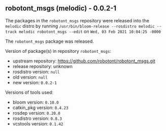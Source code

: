 ## robotont_msgs (melodic) - 0.0.2-1

The packages in the `robotont_msgs` repository were released into the `melodic` distro by running `/usr/bin/bloom-release --rosdistro melodic --track melodic robotont_msgs --edit` on `Wed, 03 Feb 2021 10:04:25 -0000`

The `robotont_msgs` package was released.

Version of package(s) in repository `robotont_msgs`:

- upstream repository: https://github.com/robotont/robotont_msgs.git
- release repository: unknown
- rosdistro version: `null`
- old version: `null`
- new version: `0.0.2-1`

Versions of tools used:

- bloom version: `0.10.0`
- catkin_pkg version: `0.4.23`
- rosdep version: `0.20.0`
- rosdistro version: `0.8.3`
- vcstools version: `0.1.42`


